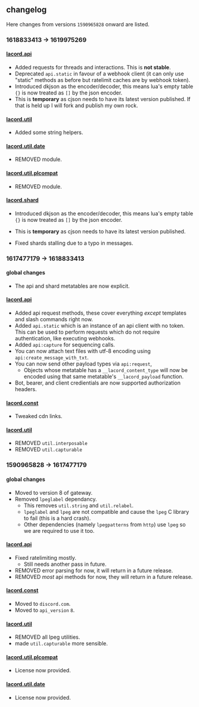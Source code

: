 ## changelog

Here changes from versions `1590965828` onward are listed.

### 1618833413 -> 1619975269

#### [lacord.api](lua/lacord/api.lua)

- Added requests for threads and interactions. This is **not stable**.
- Deprecated `api.static` in favour of a webhook client (it can only use "static" methods as before but ratelimit caches are by webhook token).
- Introduced dkjson as the encoder/decoder, this means lua's empty table `{}` is now treated as `[]` by the json encoder.
- This is **temporary** as cjson needs to have its latest version published. If that is held up I will fork and publish my own rock.

#### [lacord.util](lua/lacord/util/init.lua)

- Added some string helpers.

#### [lacord.util.date]()

- REMOVED module.

#### [lacord.util.plcompat]()

- REMOVED module.

#### [lacord.shard](lua/lacord/shard.lua)

- Introduced dkjson as the encoder/decoder, this means lua's empty table `{}` is now treated as `[]` by the json encoder.
- This is **temporary** as cjson needs to have its latest version published.

- Fixed shards stalling due to a typo in messages.

### 1617477179 -> 1618833413

#### global changes

- The api and shard metatables are now explicit.

#### [lacord.api](lua/lacord/api.lua)

- Added api request methods, these cover everything *except* templates and slash commands right now.
- Added `api.static` which is an instance of an api client with no token.
  This can be used to perform requests which do not require authentication, like executing webhooks.
- Added `api:capture` for sequencing calls.
- You can now attach text files with utf-8 encoding using `api:create_message_with_txt`.
- You can now send other payload types via `api:request`,
    - Objects whose metatable has a `__lacord_content_type` will now be encoded using that
      same metatable's `__lacord_payload` function.
- Bot, bearer, and client credientials are now supported authorization headers.

#### [lacord.const](lua/lacord/const.lua)

- Tweaked cdn links.

#### [lacord.util](lua/lacord/util/init.lua)

- REMOVED `util.interposable`
- REMOVED `util.capturable`


### 1590965828 -> 1617477179

#### global changes

- Moved to version 8 of gateway.
- Removed `lpeglabel` dependancy.
    - This removes `util.string` and `util.relabel`.
    - `lpeglabel` and `lpeg` are not compatible and cause the `lpeg` C library to fail (this is a hard crash).
    - Other dependencies (namely `lpegpatterns` from `http`) use `lpeg` so we are required to use it too.



#### [lacord.api](lua/lacord/api.lua)

- Fixed ratelimiting mostly.
    - Still needs another pass in future.
- REMOVED error parsing for now, it will return in a future release.
- REMOVED *most* api methods for now, they will return in a future release.

#### [lacord.const](lua/lacord/const.lua)

- Moved to `discord.com`.
- Moved to `api_version` `8`.

#### [lacord.util](lua/lacord/util/init.lua)

- REMOVED all lpeg utilities.
- made `util.capturable` more sensible.

#### [lacord.util.plcompat](lua/lacord/util/plcompat.lua)

- License now provided.

#### [lacord.util.date](lua/lacord/util/plcompat.lua)

- License now provided.